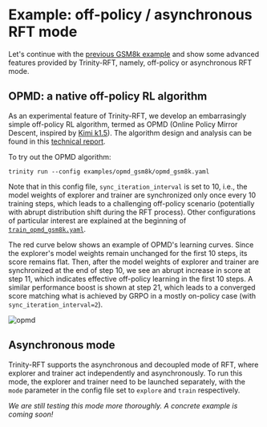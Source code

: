 # Example: off-policy / asynchronous RFT mode


Let's continue with the [previous GSM8k example](./example_reasoning_basic.md) and show some advanced features provided by Trinity-RFT, namely, off-policy or asynchronous RFT mode.





## OPMD: a native off-policy RL algorithm


As an experimental feature of Trinity-RFT, we develop an embarrasingly simple off-policy RL algorithm, termed as OPMD (Online Policy Mirror Descent, inspired by [Kimi k1.5](https://arxiv.org/abs/2501.12599)).
The algorithm design and analysis can be found in this [technical report](../../assets/opmd.pdf).



To try out the OPMD algorithm:
```shell
trinity run --config examples/opmd_gsm8k/opmd_gsm8k.yaml
```

Note that in this config file, `sync_iteration_interval` is set to 10, i.e., the model weights of explorer and trainer are synchronized only once every 10 training steps, which leads to a challenging off-policy scenario (potentially with abrupt distribution shift during the RFT process).
Other configurations of particular interest are explained at the beginning of [`train_opmd_gsm8k.yaml`](../../../../examples/opmd_gsm8k/train_opmd_gsm8k.yaml).





The red curve below shows an example of OPMD's learning curves.
Since the explorer's model weights remain unchanged for the first 10 steps, its score remains flat.
Then, after the model weights of explorer and trainer are synchronized at the end of step 10, we see an abrupt increase in score at step 11, which indicates effective off-policy learning in the first 10 steps.
A similar performance boost is shown at step 21, which leads to a converged score matching what is achieved by GRPO in a mostly on-policy case (with `sync_iteration_interval=2`).



![opmd](../../assets/opmd-curve.png)





## Asynchronous mode


Trinity-RFT supports the asynchronous and decoupled mode of RFT, where explorer and trainer act independently and asynchronously.
To run this mode, the explorer and trainer need to be launched separately, with the `mode` parameter in the config file set to `explore` and `train` respectively.



*We are still testing this mode more thoroughly. A concrete example is coming soon!*
